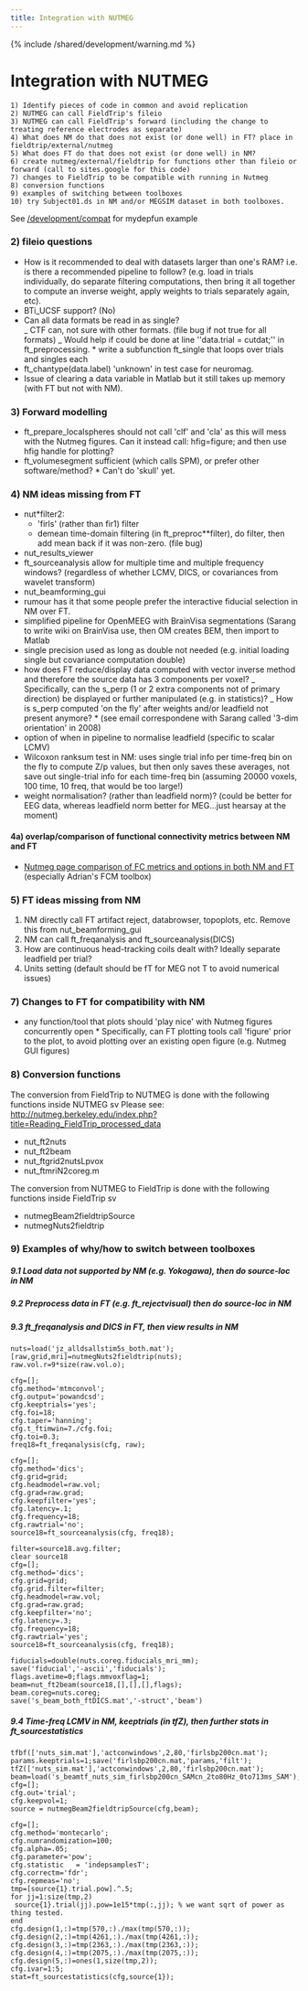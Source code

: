 ```yaml
---
title: Integration with NUTMEG
---
```


{% include /shared/development/warning.md %}

# Integration with NUTMEG

    1) Identify pieces of code in common and avoid replication
    2) NUTMEG can call FieldTrip's fileio
    3) NUTMEG can call FieldTrip's forward (including the change to treating reference electrodes as separate)
    4) What does NM do that does not exist (or done well) in FT? place in fieldtrip/external/nutmeg
    5) What does FT do that does not exist (or done well) in NM?
    6) create nutmeg/external/fieldtrip for functions other than fileio or forward (call to sites.google for this code)
    7) changes to FieldTrip to be compatible with running in Nutmeg
    8) conversion functions
    9) examples of switching between toolboxes
    10) try Subject01.ds in NM and/or MEGSIM dataset in both toolboxes.

See [/development/compat](/development/project/compat) for mydepfun example

### 2) fileio questions

- How is it recommended to deal with datasets larger than one's RAM? i.e. is there a recommended pipeline to follow? (e.g. load in trials individually, do separate filtering computations, then bring it all together to compute an inverse weight, apply weights to trials separately again, etc).
- BTi_UCSF support? (No)
- Can all data formats be read in as single?  
   _ CTF can, not sure with other formats. (file bug if not true for all formats)
  _ Would help if could be done at line ''data.trial = cutdat;'' in ft_preprocessing. \* write a subfunction ft_single that loops over trials and singles each
- ft_chantype(data.label) 'unknown' in test case for neuromag.
- Issue of clearing a data variable in Matlab but it still takes up memory (with FT but not with NM).

### 3) Forward modelling

- ft_prepare_localspheres should not call 'clf' and 'cla' as this will mess with the Nutmeg figures. Can it instead call: hfig=figure; and then use hfig handle for plotting?
- ft_volumesegment sufficient (which calls SPM), or prefer other software/method? \* Can't do 'skull' yet.

### 4) NM ideas missing from FT

- nut*filter2:  
   * 'firls' (rather than fir1) filter
  * demean time-domain filtering (in ft_preproc*\*filter), do filter, then add mean back if it was non-zero. (file bug)
- nut_results_viewer
- ft_sourceanalysis allow for multiple time and multiple frequency windows? (regardless of whether LCMV, DICS, or covariances from wavelet transform)
- nut_beamforming_gui
- rumour has it that some people prefer the interactive fiducial selection in NM over FT.
- simplified pipeline for OpenMEEG with BrainVisa segmentations (Sarang to write wiki on BrainVisa use, then OM creates BEM, then import to Matlab
- single precision used as long as double not needed (e.g. initial loading single but covariance computation double)
- how does FT reduce/display data computed with vector inverse method and therefore the source data has 3 components per voxel?
  _ Specifically, can the s_perp (1 or 2 extra components not of primary direction) be displayed or further manipulated (e.g. in statistics)?
  _ How is s_perp computed 'on the fly' after weights and/or leadfield not present anymore? \* (see email correspondene with Sarang called '3-dim orientation' in 2008)
- option of when in pipeline to normalise leadfield (specific to scalar LCMV)
- Wilcoxon ranksum test in NM: uses single trial info per time-freq bin on the fly to compute Z/p values, but then only saves these averages, not save out single-trial info for each time-freq bin (assuming 20000 voxels, 100 time, 10 freq, that would be too large!)
- weight normalisation? (rather than leadfield norm)? (could be better for EEG data, whereas leadfield norm better for MEG...just hearsay at the moment)

#### 4a) overlap/comparison of functional connectivity metrics between NM and FT

- [Nutmeg page comparison of FC metrics and options in both NM and FT](http://nutmeg.berkeley.edu/index.php?title=Comparison_of_connectivity_options) (especially Adrian's FCM toolbox)

### 5) FT ideas missing from NM

1.  NM directly call FT artifact reject, databrowser, topoplots, etc. Remove this from nut_beamforming_gui
2.  NM can call ft_freqanalysis and ft_sourceanalysis(DICS)
3.  How are continuous head-tracking coils dealt with? Ideally separate leadfield per trial?
4.  Units setting (default should be fT for MEG not T to avoid numerical issues)

### 7) Changes to FT for compatibility with NM

- any function/tool that plots should 'play nice' with Nutmeg figures concurrently open \* Specifically, can FT plotting tools call 'figure' prior to the plot, to avoid plotting over an existing open figure (e.g. Nutmeg GUI figures)

### 8) Conversion functions

The conversion from FieldTrip to NUTMEG is done with the following functions inside NUTMEG sv
Please see: http://nutmeg.berkeley.edu/index.php?title=Reading_FieldTrip_processed_data

- nut_ft2nuts
- nut_ft2beam
- nut_ftgrid2nutsLpvox
- nut_ftmriN2coreg.m

The conversion from NUTMEG to FieldTrip is done with the following functions inside FieldTrip sv

- nutmegBeam2fieldtripSource
- nutmegNuts2fieldtrip

### 9) Examples of why/how to switch between toolboxes

##### 9.1 Load data not supported by NM (e.g. Yokogawa), then do source-loc in NM

##### 9.2 Preprocess data in FT (e.g. ft_rejectvisual) then do source-loc in NM

##### 9.3 ft_freqanalysis and DICS in FT, then view results in NM

    nuts=load('jz_alldsallstim5s_both.mat');
    [raw,grid,mri]=nutmegNuts2fieldtrip(nuts);
    raw.vol.r=9*size(raw.vol.o);

    cfg=[];
    cfg.method='mtmconvol';
    cfg.output='powandcsd';
    cfg.keeptrials='yes';
    cfg.foi=18;
    cfg.taper='hanning';
    cfg.t_ftimwin=7./cfg.foi;
    cfg.toi=0.3;
    freq18=ft_freqanalysis(cfg, raw);

    cfg=[];
    cfg.method='dics';
    cfg.grid=grid;
    cfg.headmodel=raw.vol;
    cfg.grad=raw.grad;
    cfg.keepfilter='yes';
    cfg.latency=.1;
    cfg.frequency=18;
    cfg.rawtrial='no';
    source18=ft_sourceanalysis(cfg, freq18);

    filter=source18.avg.filter;
    clear source18
    cfg=[];
    cfg.method='dics';
    cfg.grid=grid;
    cfg.grid.filter=filter;
    cfg.headmodel=raw.vol;
    cfg.grad=raw.grad;
    cfg.keepfilter='no';
    cfg.latency=.3;
    cfg.frequency=18;
    cfg.rawtrial='yes';
    source18=ft_sourceanalysis(cfg, freq18);

    fiducials=double(nuts.coreg.fiducials_mri_mm);
    save('fiducial','-ascii','fiducials');
    flags.avetime=0;flags.mmvoxflag=1;
    beam=nut_ft2beam(source18,[],[],[],flags);
    beam.coreg=nuts.coreg;
    save('s_beam_both_ftDICS.mat','-struct','beam')

##### 9.4 Time-freq LCMV in NM, keeptrials (in tfZ), then further stats in ft_sourcestatistics

    tfbf(['nuts_sim.mat'],'actconwindows',2,80,'firlsbp200cn.mat');
    params.keeptrials=1;save('firlsbp200cn.mat,'params,'filt');
    tfZ(['nuts_sim.mat'],'actconwindows',2,80,'firlsbp200cn.mat');
    beam=load('s_beamtf_nuts_sim_firlsbp200cn_SAMcn_2to80Hz_0to713ms_SAM');
    cfg=[];
    cfg.out='trial';
    cfg.keepvol=1;
    source = nutmegBeam2fieldtripSource(cfg,beam);

    cfg=[];
    cfg.method='montecarlo';
    cfg.numrandomization=100;
    cfg.alpha=.05;
    cfg.parameter='pow';
    cfg.statistic   = 'indepsamplesT';
    cfg.correctm='fdr';
    cfg.repmeas='no';
    tmp=[source{1}.trial.pow].^.5;
    for jj=1:size(tmp,2)
     source{1}.trial(jj).pow=1e15*tmp(:,jj); % we want sqrt of power as thing tested.
    end
    cfg.design(1,:)=tmp(570,:)./max(tmp(570,:));
    cfg.design(2,:)=tmp(4261,:)./max(tmp(4261,:));
    cfg.design(3,:)=tmp(2363,:)./max(tmp(2363,:));
    cfg.design(4,:)=tmp(2075,:)./max(tmp(2075,:));
    cfg.design(5,:)=ones(1,size(tmp,2));
    cfg.ivar=1:5;
    stat=ft_sourcestatistics(cfg,source{1});
